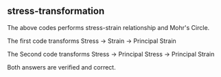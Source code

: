 ## stress-transformation

The above codes performs stress-strain relationship and Mohr's Circle.

The first code transforms Stress -> Strain -> Principal Strain

The Second code transforms Stress -> Principal Stress -> Principal Strain

Both answers are verified and correct.
